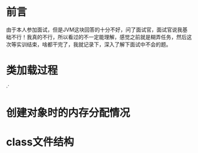 # 前言
由于本人参加面试，但是JVM这块回答的十分不好，问了面试官，面试官说我基础不行！我真的不行，所以看过的不一定能理解，感觉之前就是糊弄任务，然后这次等实训结束，啥都干完了，我就记录下，深入了解下面试中不会的题。

# 类加载过程
·`
# 创建对象时的内存分配情况

# class文件结构